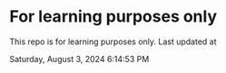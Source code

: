# For learning purposes only
This repo is for learning purposes only.
Last updated at

Saturday, August 3, 2024 6:14:53 PM

